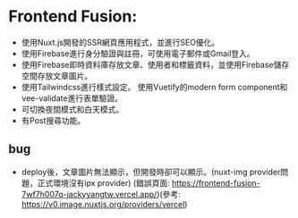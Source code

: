 # Frontend Fusion:
- 使用Nuxt.js開發的SSR網頁應用程式，並進行SEO優化。
- 使用Firebase進行身分驗證與註冊，可使用電子郵件或Gmail登入。
- 使用Firebase即時資料庫存放文章、使用者和標籤資料，並使用Firebase儲存空間存放文章圖片。
- 使用Tailwindcss進行樣式設定。 使用Vuetify的modern form component和vee-validate進行表單驗證。
- 可切換夜間模式和白天模式。
- 有Post搜尋功能。

## bug
- deploy後，文章圖片無法顯示，但開發時卻可以顯示。(nuxt-img provider問題，正式環境沒有ipx provider) (錯誤頁面: https://frontend-fusion-7wf7h007q-jackyyangtw.vercel.app/)(參考: https://v0.image.nuxtjs.org/providers/vercel)